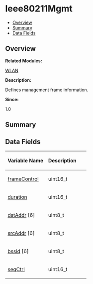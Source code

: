 # Ieee80211Mgmt<a name="ZH-CN_TOPIC_0000001055678098"></a>

-   [Overview](#section1249063487165632)
-   [Summary](#section1921549662165632)
-   [Data Fields](#pub-attribs)

## **Overview**<a name="section1249063487165632"></a>

**Related Modules:**

[WLAN](WLAN.md)

**Description:**

Defines management frame information. 

**Since:**

1.0

## **Summary**<a name="section1921549662165632"></a>

## Data Fields<a name="pub-attribs"></a>

<a name="table553443614165632"></a>
<table><thead align="left"><tr id="row1029284332165632"><th class="cellrowborder" valign="top" width="50%" id="mcps1.1.3.1.1"><p id="p1811951821165632"><a name="p1811951821165632"></a><a name="p1811951821165632"></a>Variable Name</p>
</th>
<th class="cellrowborder" valign="top" width="50%" id="mcps1.1.3.1.2"><p id="p1666561175165632"><a name="p1666561175165632"></a><a name="p1666561175165632"></a>Description</p>
</th>
</tr>
</thead>
<tbody><tr id="row1249730460165632"><td class="cellrowborder" valign="top" width="50%" headers="mcps1.1.3.1.1 "><p id="p2033324174165632"><a name="p2033324174165632"></a><a name="p2033324174165632"></a><a href="WLAN.md#ga52e127b6032bc14b0828d775f45c164d">frameControl</a></p>
</td>
<td class="cellrowborder" valign="top" width="50%" headers="mcps1.1.3.1.2 "><p id="p181246123165632"><a name="p181246123165632"></a><a name="p181246123165632"></a>uint16_t </p>
</td>
</tr>
<tr id="row602316439165632"><td class="cellrowborder" valign="top" width="50%" headers="mcps1.1.3.1.1 "><p id="p880423327165632"><a name="p880423327165632"></a><a name="p880423327165632"></a><a href="WLAN.md#gad1ea2da7ade6335e8c273284208d551d">duration</a></p>
</td>
<td class="cellrowborder" valign="top" width="50%" headers="mcps1.1.3.1.2 "><p id="p2014959868165632"><a name="p2014959868165632"></a><a name="p2014959868165632"></a>uint16_t </p>
</td>
</tr>
<tr id="row1190680730165632"><td class="cellrowborder" valign="top" width="50%" headers="mcps1.1.3.1.1 "><p id="p980427045165632"><a name="p980427045165632"></a><a name="p980427045165632"></a><a href="WLAN.md#ga4e602eacdc2481c6d91b1e42e7a7233c">dstAddr</a> [6]</p>
</td>
<td class="cellrowborder" valign="top" width="50%" headers="mcps1.1.3.1.2 "><p id="p102728387165632"><a name="p102728387165632"></a><a name="p102728387165632"></a>uint8_t </p>
</td>
</tr>
<tr id="row1125643286165632"><td class="cellrowborder" valign="top" width="50%" headers="mcps1.1.3.1.1 "><p id="p593114715165632"><a name="p593114715165632"></a><a name="p593114715165632"></a><a href="WLAN.md#ga636095dd14f2219a50cd5d86e7f94cde">srcAddr</a> [6]</p>
</td>
<td class="cellrowborder" valign="top" width="50%" headers="mcps1.1.3.1.2 "><p id="p442209623165632"><a name="p442209623165632"></a><a name="p442209623165632"></a>uint8_t </p>
</td>
</tr>
<tr id="row1752262712165632"><td class="cellrowborder" valign="top" width="50%" headers="mcps1.1.3.1.1 "><p id="p1142792609165632"><a name="p1142792609165632"></a><a name="p1142792609165632"></a><a href="WLAN.md#gac8415aaa2b1a60e17712776826b2514a">bssid</a> [6]</p>
</td>
<td class="cellrowborder" valign="top" width="50%" headers="mcps1.1.3.1.2 "><p id="p1301335875165632"><a name="p1301335875165632"></a><a name="p1301335875165632"></a>uint8_t </p>
</td>
</tr>
<tr id="row646096013165632"><td class="cellrowborder" valign="top" width="50%" headers="mcps1.1.3.1.1 "><p id="p513368322165632"><a name="p513368322165632"></a><a name="p513368322165632"></a><a href="WLAN.md#gab3b6ce7596b771a8bb0af0edbad416fd">seqCtrl</a></p>
</td>
<td class="cellrowborder" valign="top" width="50%" headers="mcps1.1.3.1.2 "><p id="p159571757165632"><a name="p159571757165632"></a><a name="p159571757165632"></a>uint16_t </p>
</td>
</tr>
</tbody>
</table>

